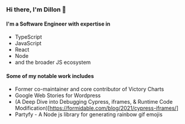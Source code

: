 ### Hi there, I'm Dillon 👋

#### I'm a Software Engineer with expertise in

- TypeScript
- JavaScript
- React
- Node
- and the broader JS ecosystem

#### Some of my notable work includes

- Former co-maintainer and core contributor of Victory Charts
- Google Web Stories for Wordpress
- (A Deep Dive into Debugging Cypress, iframes, & Runtime Code Modification)[https://formidable.com/blog/2021/cypress-iframes/]
- Partyfy - A Node js library for generating rainbow gif emojis

<!--
**dmmulroy/dmmulroy** is a ✨ _special_ ✨ repository because its `README.md` (this file) appears on your GitHub profile.

Here are some ideas to get you started:

- 🔭 I’m currently working on ...
- 🌱 I’m currently learning ...
- 👯 I’m looking to collaborate on ...
- 🤔 I’m looking for help with ...
- 💬 Ask me about ...
- 📫 How to reach me: ...
- 😄 Pronouns: ...
- ⚡ Fun fact: ...
-->
